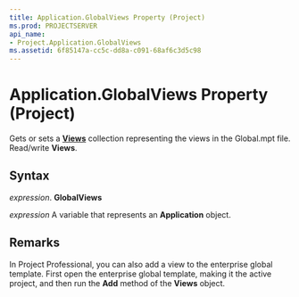 ```yaml
---
title: Application.GlobalViews Property (Project)
ms.prod: PROJECTSERVER
api_name:
- Project.Application.GlobalViews
ms.assetid: 6f85147a-cc5c-dd8a-c091-68af6c3d5c98
---
```



# Application.GlobalViews Property (Project)

Gets or sets a  **[Views](view-object-project.md)** collection representing the views in the Global.mpt file. Read/write **Views**.


## Syntax

 _expression_. **GlobalViews**

 _expression_ A variable that represents an **Application** object.


## Remarks

 In Project Professional, you can also add a view to the enterprise global template. First open the enterprise global template, making it the active project, and then run the **Add** method of the **Views** object.


